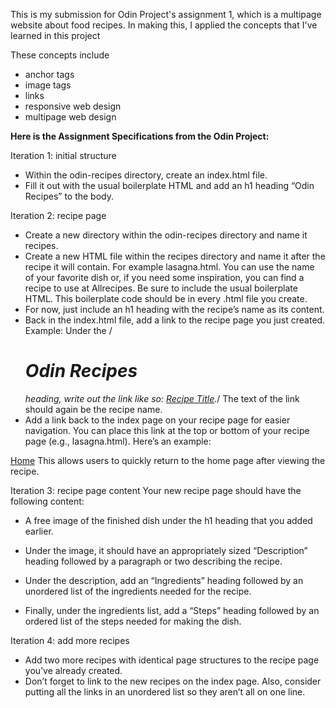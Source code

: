 This is my submission for Odin Project's assignment 1, which is a multipage website about food recipes.
In making this, I applied the concepts that I've learned in this project

These concepts include
  - anchor tags
  - image tags
  - links
  - responsive web design
  - multipage web design

**Here is the Assignment Specifications from the Odin Project:**

Iteration 1: initial structure
- Within the odin-recipes directory, create an index.html file.
- Fill it out with the usual boilerplate HTML and add an h1 heading “Odin Recipes” to the body.

Iteration 2: recipe page
- Create a new directory within the odin-recipes directory and name it recipes.
- Create a new HTML file within the recipes directory and name it after the recipe it will contain. For example lasagna.html. You can use the name of your favorite dish or, if you need some inspiration, you can find a recipe to use at Allrecipes. Be sure to include the usual boilerplate HTML. This boilerplate code should be in every .html file you create.
- For now, just include an h1 heading with the recipe’s name as its content.
- Back in the index.html file, add a link to the recipe page you just created. Example: Under the
  /*<h1>Odin Recipes</h1> heading, write out the link like so: <a href="recipes/recipename.html">Recipe Title</a>.*/
The text of the link should again be the recipe name.
- Add a link back to the index page on your recipe page for easier navigation. You can place this link at the top or bottom of your recipe page (e.g., lasagna.html). Here’s an example:

<a href="../index.html">Home</a>
This allows users to quickly return to the home page after viewing the recipe.


Iteration 3: recipe page content
Your new recipe page should have the following content:

- A free image of the finished dish under the h1 heading that you added earlier.

- Under the image, it should have an appropriately sized “Description” heading followed by a paragraph or two describing the recipe.

- Under the description, add an “Ingredients” heading followed by an unordered list of the ingredients needed for the recipe.

- Finally, under the ingredients list, add a “Steps” heading followed by an ordered list of the steps needed for making the dish.


Iteration 4: add more recipes
- Add two more recipes with identical page structures to the recipe page you’ve already created.
- Don’t forget to link to the new recipes on the index page. Also, consider putting all the links in an unordered list so they aren’t all on one line.





